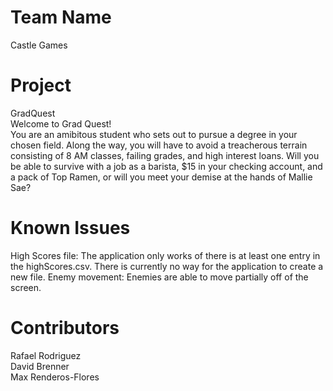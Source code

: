 # Team Name
Castle Games

# Project
GradQuest<br/>
Welcome to Grad Quest!<br/>
You are an amibitous student who sets out to pursue a degree in your chosen field. Along the way, you will have to avoid a treacherous terrain consisting of 8 AM classes, failing grades, and high interest loans. Will you be able to survive with a job as a barista, $15 in your checking account, and a pack of Top Ramen, or will you meet your demise at the hands of Mallie Sae?

# Known Issues
High Scores file: The application only works of there is at least one entry in the highScores.csv. There is currently no way for the application to create a new file.
Enemy movement: Enemies are able to move partially off of the screen.

# Contributors
Rafael Rodriguez<br/>
David Brenner<br/>
Max Renderos-Flores
